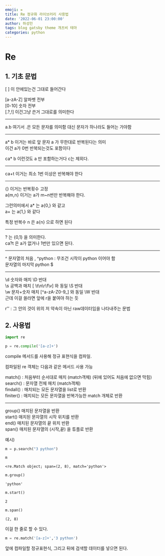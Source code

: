 ```yaml
---
emoji: ✒️
title: Re 정규화 라이브러리 사용법
date: '2022-06-01 23:00:00'
author: 하성민
tags: blog gatsby theme 개츠비 테마
categories: python
---
```




# Re

## 1. 기초 문법

[ ]
이 안에있는건 그대로 들어간다

[a-zA-Z] 알파벳 전부  
[0-10] 숫자 전부  
[.?,!] 이건그냥 쓴거 그대로를 의미한다 

---
a.b 여기서 .은 모든 문자를 의미함
대신 문자가 하나라도 들어는 가야함

---
a* b 이거는 바로 앞 문자 a 가 무한대로 반복된다는 의미  
이건 a가 0번 반복되는것도 포함이다  

ca* b 이런것도 a 만 포함하는거다 c는 제외다.

---
ca+t 이거는 최소 1번 이상은 반복해야 한다 

---
{} 이거는 반복횟수 고정  
a{m,n} 이거는 a가 m~n번만 반복해야 한다.

그런의미에서 a* 는 a{0,} 와 같고  
a+ 는 a{1,} 와 같다  

특정 반복수 n 은 a{n} 으로 하면 된다

---
? 는 {0,1} 을 의미한다.   
ca?t 은 a가 없거나 1번만 있으면 된다.  

---
^ 문자열의 처음  , ^python : 무조건 시작이 python 이어야 함  
 문자열의 마지막  python $
 
 
 ---
 \d 숫자와 매치  \D 반대  
 \s 공백과 매치 [ \t\n\r\f\v] 와 동일 \S 반대  
 \w 문자+숫자 매치 [^a-zA-Z0-9_] 와 동일 \W 반대  
근데 이걸 쓸라면 앞에 r을 붙여야 하는 듯



r'' : 그 안의 것이 위의 저 약속이 아닌  raw데이터임을 나타내주는 문법

## 2. 사용법


```python
import re

p = re.compile('[a-z]+')
```

compile 메서드를 사용해 정규 표현식을 컴파일.

컴파일된 re 객체는 다음과 같은 메서드 사용 가능

match() : 처음부터 순서대로 매치 (match객체)  (뒤에 있어도 처음에 없으면 막힘)  
search() : 문자열 전체 매치 (match객체)    
findall() : 매치되는 모든 문자열을 list로 반환    
finiter() : 매치되는 모든 문자열을 반복가능한 match 개체로 반환    

---
group() 매치된 문자열을 반환  
start() 매치된 문자열의 시작 위치를 반환  
end() 매치된 문자열의 끝 위치 반환  
span() 매치된 문자열의 (시작,끝) 을 튜플로 반환  

예시)


```python
m = p.search("3 python")
```


```python
m
```




    <re.Match object; span=(2, 8), match='python'>




```python
m.group()
```




    'python'




```python
m.start()
```




    2




```python
m.span()
```




    (2, 8)



이걸 한 줄로 할 수 있다.


```python
m = re.match('[a-z]+','3 python')
```

앞에 컴파일할 정규표현식, 그리고 뒤에 검색할 데이터를 넣으면 된다.
